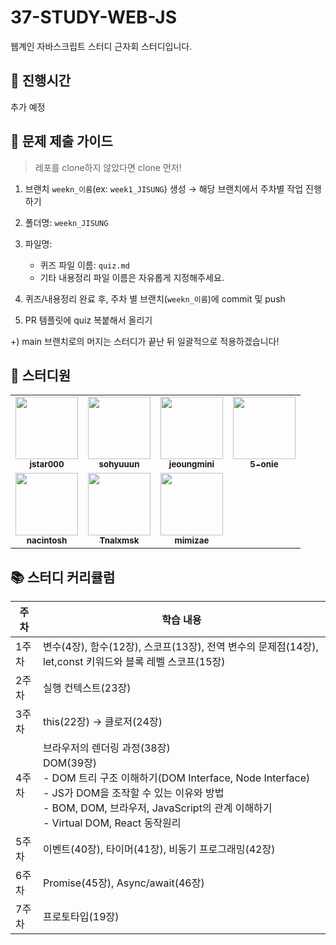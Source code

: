 # 37-STUDY-WEB-JS

웹계인 자바스크립트 스터디 근자회 스터디입니다.

## 📅 진행시간

추가 예정

## 📝 문제 제출 가이드

> 레포를 clone하지 않았다면 clone 먼저!

1. 브랜치 `weekn_이름`(ex: `week1_JISUNG`) 생성 → 해당 브랜치에서 주차별 작업 진행하기
2. 폴더명: `weekn_JISUNG`
3. 파일명:

   - 퀴즈 파일 이름: `quiz.md`
   - 기타 내용정리 파일 이름은 자유롭게 지정해주세요.
4. 퀴즈/내용정리 완료 후, 주차 별 브랜치(`weekn_이름`)에 commit 및 push
5. PR 템플릿에 quiz 복붙해서 올리기

+) main 브랜치로의 머지는 스터디가 끝난 뒤 일괄적으로 적용하겠습니다!

## 👥 스터디원

<table>
  <tr>
    <td align="center">
      <a href="https://github.com/jstar000">
        <img src="https://github.com/jstar000.png" width="100px;" alt=""/>
        <br />
        <sub><b>jstar000</b></sub>
      </a>
    </td>
    <td align="center">
      <a href="https://github.com/sohyuuun">
        <img src="https://github.com/sohyuuun.png" width="100px;" alt=""/>
        <br />
        <sub><b>sohyuuun</b></sub>
      </a>
    </td>
    <td align="center">
      <a href="https://github.com/jeoungmini">
        <img src="https://github.com/jeoungmini.png" width="100px;" alt=""/>
        <br />
        <sub><b>jeoungmini</b></sub>
      </a>
    </td>
    <td align="center">
      <a href="https://github.com/5-onie">
        <img src="https://github.com/5-onie.png" width="100px;" alt=""/>
        <br />
        <sub><b>5-onie</b></sub>
      </a>
    </td>
  </tr>
  <tr>
    <td align="center">
      <a href="https://github.com/nacintosh">
        <img src="https://github.com/nacintosh.png" width="100px;" alt=""/>
        <br />
        <sub><b>nacintosh</b></sub>
      </a>
    </td>
    <td align="center">
      <a href="https://github.com/Tnalxmsk">
        <img src="https://github.com/Tnalxmsk.png" width="100px;" alt=""/>
        <br />
        <sub><b>Tnalxmsk</b></sub>
      </a>
    </td>
    <td align="center">
      <a href="https://github.com/mimizae">
        <img src="https://github.com/mimizae.png" width="100px;" alt=""/>
        <br />
        <sub><b>mimizae</b></sub>
      </a>
    </td>
  </tr>
</table>

## 📚 스터디 커리큘럼

| 주차  | 학습 내용                                                                                            |
| ----- | ---------------------------------------------------------------------------------------------------- |
| 1주차 | 변수(4장), 함수(12장), 스코프(13장), 전역 변수의 문제점(14장), let,const 키워드와 블록 레벨 스코프(15장) |
| 2주차 | 실행 컨텍스트(23장)                                                                                  |
| 3주차 | this(22장) → 클로저(24장)                                                                            |
| 4주차 | 브라우저의 렌더링 과정(38장)<br>DOM(39장)<br>- DOM 트리 구조 이해하기(DOM Interface, Node Interface)<br>- JS가 DOM을 조작할 수 있는 이유와 방법<br>- BOM, DOM, 브라우저, JavaScript의 관계 이해하기<br>- Virtual DOM, React 동작원리 |
| 5주차 | 이벤트(40장), 타이머(41장), 비동기 프로그래밍(42장)                                                  |
| 6주차 | Promise(45장), Async/await(46장)                                                                     |
| 7주차 | 프로토타입(19장)                                                                                     |
